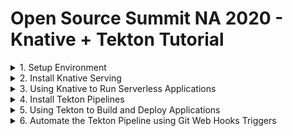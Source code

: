 # Open Source Summit NA 2020 - Knative + Tekton Tutorial

<details><summary>1. Setup Environment</summary>

## 1. Setup Environment

### Tools
- Kubernetes Cluster
    - Get a free Kubernetes cluster on [IBM Cloud](https://cloud.ibm.com), also check out the booth at OSS-NA IBM booth during the conference how to get $200 credit.
    - You can use other kubernetes cluster like [minikube](https://minikube.sigs.k8s.io) or [kind](https://kind.sigs.k8s.io/)
- [Kubernetes CLI]() `kubectl`
- [Knative CLI](https://knative.dev/docs/install/install-kn/) `kn`
- [Tekton CLI](https://github.com/tektoncd/cli#installing-tkn) `tkn`

### Accounts
- [GitHub](https://github.com/)
- [Dockerhub](https://hub.docker.com/)

### Setup kubectl access

If using IBM Kubernetes FREE cluster
1. Select cluster from IBM Cloud console
1. Click the drop down Action menu on the top right and select **Connect via CLI** and follow the commands.
1. Log in to your IBM Cloud account
    ```sh
    ibmcloud login -a cloud.ibm.com -r <REGION> -g <IAM_RESOURCE_GROUP>
    ```
1. Set the Kubernetes context
    ```sh
    ibmcloud ks cluster config -c mycluster
    ```
1. Verify that you can connect to your cluster.
    ```sh
    kubectl version 
    ```
    Output should show the version of Kubernetes like this:
    ```
    kubectl version --short
    Client Version: v1.18.3
    Server Version: v1.18.3+IKS
    ```

### Setup Git

1. Fork this repository https://github.com/csantanapr/knative-tekton
1. Set the environment variable `GIT_REPO_URL` to the url of your fork, not mine. And your Git username `GIT_USERNAME`
    ```sh
    GIT_REPO_URL='https://github.com/REPLACEME/knative-tekton'
    GIT_USERNAME='REPLACE_WITH_USERNAME_FOR_AUTH'
    ```
1. Clone the repository and change directory
    ```sh
    git clone $GIT_REPO_URL
    cd knative-tekton
    ```
1. Generate [GitHub new token](https://github.com/settings/tokens). 
1. Make sure that **repo** and **admin:repo_hook** are seleted 
    <!--TODO: double check what are the minimum access for this tutorial -->
1. Set the following environment variables
    ```sh
    GIT_ACCESS_TOKEN='REPLACEME_TOKEN_VALUE'
    ```

### Setup Container Registry

1. Set the environment variables `REGISTRY_SERVER`, `REGISTRY_NAMESPACE` and `REGISTRY_PASSWORD`, The `REGISTRY_NAMESPACE` most likely would be your dockerhub username. For Dockerhub use `docker.io` as the value for ` 
    ```sh
    REGISTRY_SERVER='docker.io'
    REGISTRY_NAMESPACE='REPLACEME_DOCKER_USERNAME_VALUE'
    REGISTRY_PASSWORD='REPLACEME_DOCKER_PASSWORD'
    ```
</details>

<details><summary>2. Install Knative Serving</summary>

## 2. Install Knative Serving

1. Install Knative Serving in namespace `knative-serving`
    ```sh
    kubectl apply --filename https://github.com/knative/serving/releases/download/v0.15.1/serving-crds.yaml

    kubectl apply --filename https://github.com/knative/serving/releases/download/v0.15.1/serving-core.yaml
    ```
1. Install Knative Layer kourier in namespace `kourier-system`
    ```
    kubectl apply --filename https://github.com/knative/net-kourier/releases/download/v0.15.0/kourier.yaml
    ```
1. Set the environment variable `EXTERNAL_IP` to External IP Address of the Worker Node
    ```sh
    EXTERNAL_IP=$(kubectl get nodes -o jsonpath='{.items[0].status.addresses[?(@.type=="ExternalIP")].address}')
    echo EXTERNAL_IP=$EXTERNAL_IP
    ```
2. Set the environment variable `KNATIVE_DOMAIN` as the DNS domain using `nip.io`
    ```sh
    KNATIVE_DOMAIN="$EXTERNAL_IP.nip.io"
    echo KNATIVE_DOMAIN=$KNATIVE_DOMAIN
    ```
1. Configure DNS for Knative Serving
    ```sh
    kubectl patch configmap -n knative-serving config-domain -p "{\"data\": {\"$KNATIVE_DOMAIN\": \"\"}}"
    ```
1. Configure Kourier to listen on External IP
    ```sh
    cat <<EOF | kubectl apply -f -
    apiVersion: v1
    kind: Service
    metadata:
      name: kourier-ingress
      namespace: kourier-system
      labels:
        networking.knative.dev/ingress-provider: kourier
    spec:
      ports:
      - name: http2
        port: 80
        protocol: TCP
        targetPort: 8080
      - name: https
        port: 443
        protocol: TCP
        targetPort: 8443
      selector:
        app: 3scale-kourier-gateway
      type: NodePort
      externalIPs:
        - $EXTERNAL_IP
    EOF
    kubectl get svc -n kourier-system kourier-ingress
    ```
1. Configure Knative to use Kourier
    ```sh
    kubectl patch configmap/config-network \
      --namespace knative-serving \
      --type merge \
      --patch '{"data":{"ingress.class":"kourier.ingress.networking.knative.dev"}}'
    ```

</details>

<details><summary>3. Using Knative to Run Serverless Applications</summary>

## Using Knative to Run Serverless Applications

1. Set the environment variable `BASE_URL` to the kubernetes namespace with Domain name `<namespace>.<domainname>`
    ```sh
    SUB_DOMAIN="$(kubectl config view --minify --output 'jsonpath={..namespace}').$KNATIVE_DOMAIN"
    echo SUB_DOMAIN=$SUB_DOMAIN
    ```
1. Using the Knative CLI `kn` deploy an application usig a Container Image
    ```sh
    kn service create hello --image gcr.io/knative-samples/helloworld-go
    ```
1. You can see list your service
    ```sh
    kn service list hello
    ```
1. Use curl to invoke the Application
    ```sh
    curl hello.$SUB_DOMAIN
    ```
    It should print
    ```
    Hello World!
    ```
1. You can watch the pods and see how they scale down to zero after http traffic stops to the url
    ```
    kubectl get pod -l serving.knative.dev/service=hello -w
    ```

    Output should look like this:
    ```
    NAME                                     READY   STATUS
    hello-r4vz7-deployment-c5d4b88f7-ks95l   2/2     Running
    hello-r4vz7-deployment-c5d4b88f7-ks95l   2/2     Terminating
    hello-r4vz7-deployment-c5d4b88f7-ks95l   1/2     Terminating
    hello-r4vz7-deployment-c5d4b88f7-ks95l   0/2     Terminating
    ```

    Try to access the url again, and you will see the new pods running again.
    ```
    NAME                                     READY   STATUS
    hello-r4vz7-deployment-c5d4b88f7-rr8cd   0/2     Pending
    hello-r4vz7-deployment-c5d4b88f7-rr8cd   0/2     ContainerCreating
    hello-r4vz7-deployment-c5d4b88f7-rr8cd   1/2     Running
    hello-r4vz7-deployment-c5d4b88f7-rr8cd   2/2     Running
    ```
    Some people call this **Serverless** 🎉 🌮 🔥

## Using the kn CLI

1. Update the service hello with a new environment variable `TARGET`
    ```sh
    kn service update hello --env TARGET="World from v1" 
    ```
1. Now invoke the service
    ```sh
    curl hello.$SUB_DOMAIN
    ```
    It should print
    ```
    Hello World from v1!
    ```

## Traffic Splitting

1. Update the service hello by updating the environment variable `TARGET`, tag the previous version `v1`, send 25% traffic to this new version and leaving 75% of the traffic to `v1`
    ```sh
    kn service update hello \
     --env TARGET="Knative from v2" \
     --tag $(kubectl get ksvc hello --template='{{.status.latestReadyRevisionName}}')=v1 \
     --traffic v1=75,@latest=25
    ```
1. Describe the service to see the traffic split details
    ```sh
    kn service describe  hello
    ```
    Should print this
    ```
    Name:       hello
    Namespace:  debug
    Age:        6m
    URL:        http://hello.$SUB_DOMAIN

    Revisions:  
      25%  @latest (hello-mshgs-3) [3] (26s)
            Image:  gcr.io/knative-samples/helloworld-go (pinned to 5ea96b)
      75%  hello-tgzmt-2 #v1 [2] (6m)
            Image:  gcr.io/knative-samples/helloworld-go (pinned to 5ea96b)

    Conditions:  
      OK TYPE                   AGE REASON
      ++ Ready                  21s 
      ++ ConfigurationsReady    24s 
      ++ RoutesReady            21s 
    ```
1. Invoke the service usign a while loop you will see the message `Hello Knative from v2` 25% of the time
    ```sh
    while true; do
    curl hello.$SUB_DOMAIN 
    done
    ```
    Should print this
    ```
    Hello World from v1!
    Hello Knative from v2!
    Hello World from v1!
    Hello World from v1!
    ```
1. Update the service this time dark launch new version `v3` on a specific url, zero traffic will go to this version from the main url of the service
    ```sh
    kn service update hello \
        --env TARGET="OSS NA 2020 from v3" \
        --tag $(kubectl get ksvc hello --template='{{.status.latestReadyRevisionName}}')=v2 \
        --tag @latest=v3 \
        --traffic v1=75,v2=25,@latest=0
    ```
1. The latest version of the service is only available url prefix `v3-`, go ahead and invoke the latest directly.
    ```sh
    curl v3-hello.$SUB_DOMAIN
    ```
    It shoud print this
    ```
    Hello OSS NA from v3!
    ```
1. We are happy with our secret new version of the application, latest make it live to 100% of the user on the default url
    ```sh
    kn service update hello --traffic @latest=100
    ```
1. If we invoke the service in a loop you will see that 100% of the traffic is directed to version `v3` of our application
    ```sh
    while true; do
    curl hello.$SUB_DOMAIN 
    done
    ```
    Should print this
    ```
    Hello OSS NA 2020 from v3!
    Hello OSS NA 2020 from v3!
    Hello OSS NA 2020 from v3!
    Hello OSS NA 2020 from v3!
    ```
1. By using tags the custom urls with tag prefix are still available, in case you want to access an old revision of the application
    ```sh
    curl v1-hello.$SUB_DOMAIN 
    curl v2-hello.$SUB_DOMAIN 
    curl v3-hello.$SUB_DOMAIN 
    ```
    It should print
    ```
    Hello World from v1!
    Hello Knative from v2!
    Hello OSS NA 2020 from v3!
    ```
1. Now that you have your service configure and deploy, you want to reproduce this using a kubernetes manifest using YAML in a different namespace or cluster. You can define your Knative service using the following YAML you can use the command `kn service export`
    <details><summary>Show me the YAML</summary>

    ```yaml
    ---
    apiVersion: serving.knative.dev/v1
    kind: Service
    metadata:
      name: hello
    spec:
      template:
        metadata:
          name: hello-v1
        spec:
          containers:
            - env:
                - name: TARGET
                  value: World from v1
              image: gcr.io/knative-samples/helloworld-go
    ---
    apiVersion: serving.knative.dev/v1
    kind: Service
    metadata:
      name: hello
    spec:
      template:
        metadata:
          name: hello-v2
        spec:
          containers:
            - env:
                - name: TARGET
                  value: Knative from v2
              image: gcr.io/knative-samples/helloworld-go
    ---
    apiVersion: serving.knative.dev/v1
    kind: Service
    metadata:
      name: hello
    spec:
      template:
        metadata:
          name: hello-v3
        spec:
          containers:
            - env:
                - name: TARGET
                  value: OSS NA 2020 from v3
              image: gcr.io/knative-samples/helloworld-go
      traffic:
        - latestRevision: false
          percent: 0
          revisionName: hello-v1
          tag: v1
        - latestRevision: false
          percent: 0
          revisionName: hello-v2
          tag: v2
        - latestRevision: true
          percent: 100
          tag: v3
    ```
    </details>

    If you want to deploy usign YAML, delete the Application with `kn` and redeploy with `kubectl`
    ```sh
    kn delete service hello
    kubectl apply -f ./knative/v1v2v3.yaml
    ```
1. Delete the Application and all it's revisions
    ```sh
    kn service delete hello
    ```

</details>

<details><summary>4. Install Tekton Pipelines</summary>

## 4. Install Tekton

1. Install Tekton Pipelines in namespace `tekton-pipelines`
    ```sh
    kubectl apply --filename https://storage.googleapis.com/tekton-releases/pipeline/previous/v0.13.2/release.yaml
    ```

1. Install Tekton Dashboard in namespace `tekton-pipelines` (Optional)
    ```sh
    kubectl apply --filename https://github.com/tektoncd/dashboard/releases/download/v0.7.0/tekton-dashboard-release.yaml
    ```
    To access the dashboard you can configure a service with `NodePort`
    ```sh
    kubectl expose service tekton-dashboard --name tekton-dashboard-ingress --type=NodePort -n tekton-pipelines
    ```
    Set an environment variable `TEKTON_DASHBOARD_URL` with the url to access the Dashboard
    ```sh
    EXTERNAL_IP=$(kubectl get nodes -o jsonpath='{.items[0].status.addresses[?(@.type=="ExternalIP")].address}')
    TEKTON_DASHBOARD_NODEPORT=$(kubectl get svc tekton-dashboard-ingress -n tekton-pipelines -o jsonpath='{.spec.ports[0].nodePort}')
    TEKTON_DASHBOARD_URL=http://$EXTERNAL_IP:$TEKTON_DASHBOARD_NODEPORT
    echo TEKTON_DASHBOARD_URL=$TEKTON_DASHBOARD_URL
    ```

</details>

<details><summary>5. Using Tekton to Build and Deploy Applications</summary>

## Using Tekton to Build Applications

- Tekton helps create composable DevOps Automation by putting together **Tasks**, and **Pipelines**

<details><summary>5.1 Configure Access for Tekton</summary>

### 5.1 Configure Access for Tekto

1. In this repository we have a sample application, you can see the source code in [src/app.js](./src//app.js) This application is using JavaScript to implement a web server, but you can use any language you want.
    ```javascript
    const app = require("express")()
    const server = require("http").createServer(app)
    const port = process.env.PORT || "8080"
    const message = process.env.MESSAGE || 'Hello World'

    app.get('/', (req, res) => res.send(message))
    server.listen(port, function () {
        console.log(`App listening on ${port}`)
    });
    ```
1. We need to package our application in a Container Image and store this Image in a Container Registry. Since we are going to need to create secrets with the registry credentials we are going to create a ServiceAccount `pipelines` with the associated secret `regcred`. Make sure you setup your container credentials as environment variables. Checkout the [Setup Container Registry](#setup-container-registry) in the Setup Environment section on this tutorial. This commands will print your credentials make sure no one is looking over, the printed command is what you need to run.
    ```sh
    echo kubectl create secret docker-registry regcred \
      --docker-server=\'${REGISTRY_SERVER}\' \
      --docker-username=\'${REGISTRY_NAMESPACE}\' \
      --docker-password=\'${REGISTRY_PASSWORD}\'
    echo "Run the previous command manually ^ this avoids problems with charaters in the shell"
    ```
    NOTE: If you password have some characters that are interpreted by the shell, then do NOT use environment variables, explicit enter your values in the command wrapped by single quotes `'`
1. Create a ServiceAccount `pipeline` that contains the secret `regsecret` that we just created
    ```yaml
    apiVersion: v1
    kind: ServiceAccount
    metadata:
      name: pipeline
    secrets:
      - name: regcred
    ```
    Run the following command with the provided `YAML`
    ```sh
    kubectl apply -f tekton/sa.yaml
    ```
1. We are going to be using Tekton to deploy the Knative Service, we need to configure RBAC to provide edit access to the current namespace `default` to the ServiceAccount `pipeline` if you are using a different namespace than `default` edit the file `tekton/rbac.yaml` and provide the namespace where to create the `Role` and the `RoleBinding` fo more info check out the [RBAC](https://kubernetes.io/docs/reference/access-authn-authz/rbac/) docs. Run the following command to grant access to sa `pipelines`
    ```sh
    kubectl apply -f tekton/rbac.yaml
    ```

</details>

<details><summary>5.2 The Build Tekton Task</summary>

### 5.2 The Build Tekton Task

1. I provided a Tekton Task that can download source code from git, build and push the Image to a registry. Install the task _build_ like this
    ```sh
    kubectl apply -f tekton/task-build.yaml
    ```
1. You can list the task that we just created using the `tkn` CLI
    ```sh
    tkn task ls
    ```
1. We can also get more details about the _build_ **Task** using `tkn task describe`
    ```
    tkn task describe build
    ```
1. Let's use the Tekton CLI to test our _build_ **Task** you need to pass the ServiceAccount `pipeline` to be use to run the Task. You will need to pass the GitHub URL to your fork or use this repository. You will need to pass the directory within the repository where the application in our case is `nodejs`. The repository image name is `knative-tekton`
    ```sh
    tkn task start build --showlog \
      -p repo-url=${GIT_REPO_URL} \
      -p image=${REGISTRY_SERVER}/${REGISTRY_NAMESPACE}/knative-tekton \
      -p CONTEXT=nodejs \
      -s pipeline 
    ```
1. You can check out the container registry and see that the image was pushed to repository a minute ago, it should return status Code `200`
    ```sh
    curl -s -o /dev/null -w "%{http_code}\n" https://index.$REGISTRY_SERVER/v1/repositories/$REGISTRY_NAMESPACE/knative-tekton/tags/latest
    ```
</details>

<details><summary>5.3 The Deploy Tekton Task</summary>

### 5.3 The Deploy Tekton Task

1. I provided a Tekton Task that can run `kubectl` to deploy the Knative Application using a YAML manifest. Install the task _deploy_ like this
    ```sh
    kubectl apply -f tekton/task-deploy.yaml
    ```
1. I provided a Task YAML that defines our Knative Application in [knative/service.yaml](./knative/service.yaml)
    ```yaml
    apiVersion: serving.knative.dev/v1
    kind: Service
    metadata:
      name: demo
    spec:
      template:
        spec:
          containers:
            - image: docker.io/csantanapr/knative-tekton
              imagePullPolicy: Always
              env:
                - name: MESSAGE
                  value: Welcome to OSS NA 2020 !
    ```
1. Let's use the Tekton CLI to test our _deploy_ **Task** you need to pass the ServiceAccount `pipeline` to be use to run the Task. You will need to pass the GitHub URL to your fork or use this repository. You will need to pass the directory within the repository where the application yaml manifest is located and the file name in our case is `knative` and `service.yaml` .
    ```sh
    tkn task start deploy --showlog \
      -p image=${REGISTRY_SERVER}/${REGISTRY_NAMESPACE}/knative-tekton \
      -p repo-url=${GIT_REPO_URL} \
      -p dir=knative \
      -p yaml=service.yaml \
      -s pipeline 
    ```
1. You can check out that the Knative Application was deploy
    ```sh
    kn service list demo
    ```

</details>

<details><summary>5.4 The Build and Deploy Pipeline</summary>

### 5.4 The Build and Deploy Pipeline

1. If we want to build the application image and then deploy the application, we can run the Tasks **build** and **deploy** by defining a **Pipeline** that contains the two Tasks, deploy the Pipeline `build-deploy`
    ```sh
    kubectl apply -f tekton/pipeline-build-deploy.yaml
    ```
1. You can list the pipeline that we just created using the `tkn` CLI
    ```sh
    tkn pipeline ls
    ```
1. We can also get more details about the _build-deploy_ **Pipeline** using `tkn pipeline describe`
    ```
    tkn pipeline describe build-deploy
    ```
1. Let's use the Tekton CLI to test our _build-deploy_ **Pipeline** you need to pass the ServiceAccount `pipeline` to be use to run the Tasks. You will need to pass the GitHub URL to your fork or use this repository. You will also pass the Image location where to push in the the registry and where Kubernetes should pull the image for the Knative Application. The directory and filename for the Kantive yaml are already specified in the Pipeline definition.
    ```sh
    tkn pipeline start build-deploy --showlog \
      -p image=${REGISTRY_SERVER}/${REGISTRY_NAMESPACE}/knative-tekton \
      -p repo-url=${GIT_REPO_URL} \
      -s pipeline 
    ```
1. You can inpect the results and duration by describing the last **PipelineRun**
    ```sh
    tkn pipelinerun describe --last
    ```
1. Check that the latest Knative Application revision is ready
    ```sh
    kn service list demo
    ```
1. Run the Application using the url
    ```sh
    curl http://demo.$SUB_DOMAIN
    ```
    It shoudl print
    ```
    Welcome to OSS NA 2020  🎉 🌮 🔥 🤗!
    ```
</details>

</details>



<details><summary>6. Automate the Tekton Pipeline using Git Web Hooks Triggers</summary>

## 6. Automate the Tekton Pipeline using Git Web Hooks

### 6.1 Install Tekton Triggers

1. Install Tekton Triggers in namespace `tekton-pipelines`
    ```sh
    kubectl apply --filename  https://storage.googleapis.com/tekton-releases/triggers/previous/v0.5.0/release.yaml
    ``` 

### 6.2 Create TriggerTemplate, TriggerBinding

1. When the Webhook invokes we want to start a Pipeline, we will a `TriggerTemplate` to use a specification on which Tekton resources should be created, in our case will be creating a new `PipelineRun` this will start a new `Pipeline` install
    ```sh
    kubectl apply -f tekton/trigger-template.yaml
    ```
1. When the Webhook invokes we want to extract information from the Web Hook http request sent by the Git Server, we will use a `TriggerBinding` this information is what gets passed to the `TriggerTemplate`
    ```sh
    kubectl apply -f tekton/trigger-binding.yaml
    ```

### 6.3 Create Trigger EventListener

1. To be able to handle the http request sent by the GitHub Webhook, we need a webserver. Tekton provides a way to define this listeners that takes the `TriggerBinding` and the `TriggerTemplate` as specification. We can specify Interceptors to handle any customization for example I only want to start a new **Pipeline** only when push happens on the main branch.
    ```sh
    kubectl apply -f tekton/trigger-listener.yaml
    ```
1. The Eventlister creates a deployment and a service you can list both using this command
    ```sh
    kubectl get deployments,eventlistener,svc -l eventlistener=cicd
    ```

### 6.4 Get URL for Git Hook

- It will depend on your cluster and how traffic is configured into your Kubernetes Cluster, you would need to configure an Application Load Balancer (ALB), Ingress, or in case of OpenShift a Route. If you are running the Kubernetes cluster on your local workstation using something minikube, kind, docker-desktop, or k3s then you I recommend a Cloud Native Tunnel solution like [inlets](https://docs.inlets.dev/#/) a by the open source contributor [Alex Ellis](https://twitter.com/alexellisuk) 

1. Expose the EventListener as `NodePort`
    ```sh
    kubectl expose service el-cicd --name el-cicd-ingress --type=NodePort
    ```
1. Get the url using the external IP of the worker node and the `NodePort` assign. Set an environment variable `GIT_WEBHOOK_URL`
    ```sh
    EXTERNAL_IP=$(kubectl get nodes -o jsonpath='{.items[0].status.addresses[?(@.type=="ExternalIP")].address}')
    GIT_WEBHOOK_NODEPORT=$(kubectl get svc el-cicd-ingress -o jsonpath='{.spec.ports[0].nodePort}')
    GIT_WEBHOOK_URL=http://$EXTERNAL_IP:$GIT_WEBHOOK_NODEPORT
    echo GIT_WEBHOOK_URL=$GIT_WEBHOOK_URL
    ```
    **WARNING:** Take into account that this URL is insecure is using http and not https, this means you should not use this type of URL for real work environments, In that case you would need to expose the service for the eventlistener using a secure connection using *https** 
1. Add the Git Web Hook url to your Git repository
    1. Open Settings in your Github repository
    1. Click **Webhooks**
    1. Click **Add webhook**
    1. Copy and paste the `$GIT_WEBHOOK_URL` value into the **Payload URL**
    1. Select Content type **application/json**
    1. Click **Add webhook**
1. (Optional) Another option instead of doing it manually you can use the following to create the git webhook programatically
    ```sh
    curl -v -X POST -u $GIT_USERNAME:$GIT_ACCESS_TOKEN \
    -d "{\"name\": \"web\",\"active\": true,\"events\": [\"push\"],\"config\": {\"url\": \"$GIT_WEBHOOK_URL\",\"content_type\": \"json\",\"insecure_ssl\": \"1\"}}" \
    -L https://api.github.com/repos/$GIT_USERNAME/knative-tekton/hooks
    ```
1. Now make a change to application manifest such like changing the message in [knative/service.yaml](./knative/service.yaml) to something like `My First Serveless App @ OSS NA 2020  🎉 🌮 🔥 🤗!` and push the change to the default branch
1. A new Tekton **PipelineRun** gets created starting a new **Pipeline** Instance. You can check in the Tekton Dashboard for progress of use the tkn CLI
    ```sh
    tkn pipeline logs -f --last
    ```
1. To see the details of the execution of the PipelineRun use the tkn CLI
    ```sh
    tkn pipelinerun describe --last
    ```
1. The Knative Application Application is updated with the new Image built using the tag value of the 7 first characters of the git commit sha, describe the service using the kn CLI
    ```sh
    kn service describe demo
    ```
1. Invoke your new built revision for the Knative Application
    ```sh
    curl http://demo.$SUB_DOMAIN
    ```
    It should print
    ```
    My First Serveless App @ OSS NA 2020  🎉 🌮 🔥 🤗!
    ```

</details>
